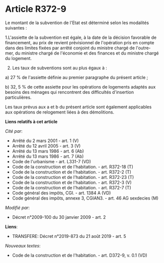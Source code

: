 # Article R372-9

Le montant de la subvention de l'Etat est déterminé selon les modalités suivantes : 

1.L'assiette de la subvention est égale, à la date de la décision favorable de financement, au prix de revient prévisionnel
de l'opération pris en compte dans des limites fixées par arrêté conjoint du ministre chargé de l'outre-mer, du ministre
chargé de l'économie et des finances et du ministre chargé du logement. 

2. Les taux de subventions sont au plus égaux à : 

a) 27 % de l'assiette définie au premier paragraphe du présent article ; 

b) 32, 5 % de cette assiette pour les opérations de logements adaptés aux besoins des ménages qui rencontrent des difficultés
d'insertion particulières. 

Les taux prévus aux a et b du présent article sont également applicables aux opérations de relogement liées à des
démolitions.

**Liens relatifs à cet article**

_Cité par_:

  - Arrêté du 2 mars 2001 - art. 1 (V)
  - Arrêté du 12 avril 2005 - art. 3 (V)
  - Arrêté du 13 mars 1986 - art. 6 (Ab)
  - Arrêté du 13 mars 1986 - art. 7 (Ab)
  - Code de l'urbanisme - art. L331-7 (VD)
  - Code de la construction et de l'habitation. - art. R372-18 (T)
  - Code de la construction et de l'habitation. - art. R372-2 (T)
  - Code de la construction et de l'habitation. - art. R372-23 (T)
  - Code de la construction et de l'habitation. - art. R372-3 (V)
  - Code de la construction et de l'habitation. - art. R372-7 (T)
  - Code général des impôts, CGI. - art. 1384 A (VD)
  - Code général des impôts, annexe 3, CGIAN3. - art. 46 AG sexdecies (M)

_Modifié par_:

  - Décret n°2009-100 du 30 janvier 2009 - art. 2

**Liens**:

  - TRANSFERE: Décret n°2019-873 du 21 août 2019 - art. 5

_Nouveaux textes_:

  - Code de la construction et de l'habitation. - art. D372-9, v. 0.1 (VD)
